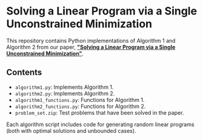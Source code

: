 # Solving a Linear Program via a Single Unconstrained Minimization

This repository contains Python implementations of Algorithm 1 and Algorithm 2 from our paper, **["Solving a Linear Program via a Single Unconstrained Minimization"](https://arxiv.org/abs/2505.21232)**.

## Contents

- `algorithm1.py`: Implements Algorithm 1.
- `algorithm2.py`: Implements Algorithm 2.
- `algorithm1_functions.py`: Functions for Algorithm 1.
- `algorithm2_functions.py`: Functions for Algorithm 2.
- `problem_set.zip`: Test problems that have been solved in the paper.

Each algorithm script includes code for generating random linear programs (both with optimal solutions and unbounded cases).
